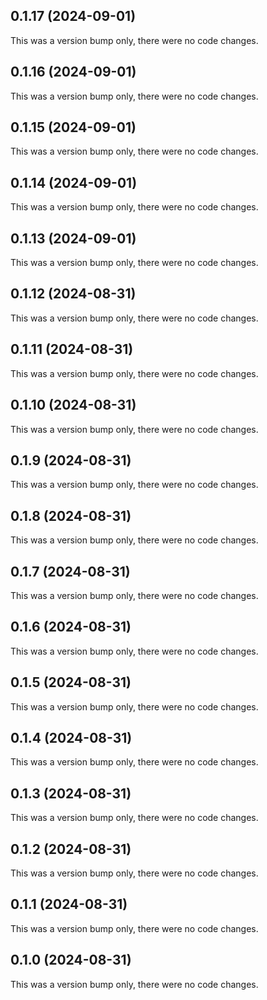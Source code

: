 ## 0.1.17 (2024-09-01)

This was a version bump only, there were no code changes.

## 0.1.16 (2024-09-01)

This was a version bump only, there were no code changes.

## 0.1.15 (2024-09-01)

This was a version bump only, there were no code changes.

## 0.1.14 (2024-09-01)

This was a version bump only, there were no code changes.

## 0.1.13 (2024-09-01)

This was a version bump only, there were no code changes.

## 0.1.12 (2024-08-31)

This was a version bump only, there were no code changes.

## 0.1.11 (2024-08-31)

This was a version bump only, there were no code changes.

## 0.1.10 (2024-08-31)

This was a version bump only, there were no code changes.

## 0.1.9 (2024-08-31)

This was a version bump only, there were no code changes.

## 0.1.8 (2024-08-31)

This was a version bump only, there were no code changes.

## 0.1.7 (2024-08-31)

This was a version bump only, there were no code changes.

## 0.1.6 (2024-08-31)

This was a version bump only, there were no code changes.

## 0.1.5 (2024-08-31)

This was a version bump only, there were no code changes.

## 0.1.4 (2024-08-31)

This was a version bump only, there were no code changes.

## 0.1.3 (2024-08-31)

This was a version bump only, there were no code changes.

## 0.1.2 (2024-08-31)

This was a version bump only, there were no code changes.

## 0.1.1 (2024-08-31)

This was a version bump only, there were no code changes.

## 0.1.0 (2024-08-31)

This was a version bump only, there were no code changes.
